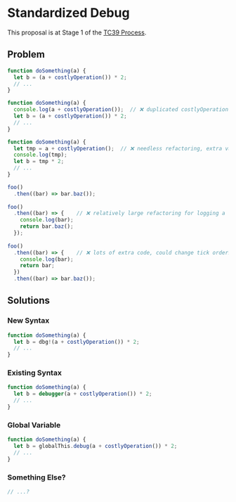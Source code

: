 # Standardized Debug

This proposal is at Stage 1 of the [TC39 Process](https://tc39.es/process-document/).

## Problem

```js
function doSomething(a) {
  let b = (a + costlyOperation()) * 2;
  // ...
}

function doSomething(a) {
  console.log(a + costlyOperation());  // ❌ duplicated costlyOperation()
  let b = (a + costlyOperation()) * 2;
  // ...
}

function doSomething(a) {
  let tmp = a + costlyOperation();  // ❌ needless refactoring, extra variable
  console.log(tmp);
  let b = tmp * 2;
  // ...
}
```

```js
foo()
  .then((bar) => bar.baz());
  
foo()
  .then((bar) => {    // ❌ relatively large refactoring for logging a variable
    console.log(bar);
    return bar.baz();
  });
  
foo()
  .then((bar) => {    // ❌ lots of extra code, could change tick ordering
    console.log(bar);
    return bar;
  })
  .then((bar) => bar.baz());
```

## Solutions

### New Syntax

```js
function doSomething(a) {
  let b = dbg!(a + costlyOperation()) * 2;
  // ...
}
```

### Existing Syntax

```js
function doSomething(a) {
  let b = debugger(a + costlyOperation()) * 2;
  // ...
}
```

### Global Variable

```js
function doSomething(a) {
  let b = globalThis.debug(a + costlyOperation()) * 2;
  // ...
}
```

### Something Else?

```js
// ...?
```
